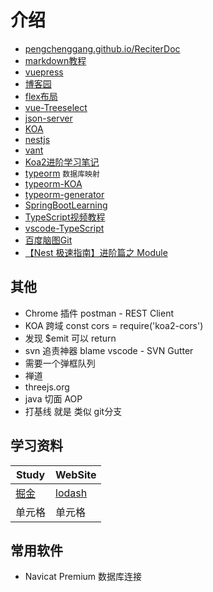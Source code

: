 # 介绍

* [pengchenggang.github.io/ReciterDoc](https://pengchenggang.github.io/ReciterDoc/)
* [markdown教程](https://www.runoob.com/markdown/md-image.html)
* [vuepress](https://vuepress.vuejs.org/zh/guide/)
* [博客园](https://www.cnblogs.com/pengchenggang/)
* [flex布局](http://www.ruanyifeng.com/blog/2015/07/flex-grammar.html)
* [vue-Treeselect](https://vue-treeselect.js.org/#delayed-loading)
* [json-server](https://github.com/typicode/json-server)
* [KOA](https://koa.bootcss.com/)
* [nestjs](https://docs.nestjs.com/)
* [vant](https://youzan.github.io/vant/#/zh-CN/home)
* [Koa2进阶学习笔记](https://github.com/chenshenhai/koa2-note)
* [typeorm](https://typeorm.io/#/connection) `数据库映射`
* [typeorm-KOA](https://github.com/typeorm/typescript-koa-example)
* [typeorm-generator](https://github.com/Kononnable/typeorm-model-generator)
* [SpringBootLearning](https://gitee.com/didispace/SpringBoot-Learning/tree/2.x)
* [TypeScript视频教程](https://www.bilibili.com/video/av38379328?p=18)
* [vscode-TypeScript](https://www.jianshu.com/p/7eabd4e838dc)
* [百度脑图Git](https://github.com/fex-team/kityminder)
* [【Nest 极速指南】进阶篇之 Module](https://www.jianshu.com/p/f9fb190fc006)

## 其他

* Chrome 插件 postman - REST Client
* KOA 跨域 const cors = require('koa2-cors')
* 发现 $emit 可以 return
* svn 追责神器 blame vscode - SVN Gutter
* 需要一个弹框队列
* 禅道
* threejs.org
* java 切面 AOP
* 打基线 就是 类似 git分支

## 学习资料

| Study                      | WebSite                             |
| -------------------------- | ----------------------------------- |
| [掘金](https://juejin.im/) | [lodash](https://www.lodashjs.com/) |
| 单元格                     | 单元格                              |

## 常用软件
* Navicat Premium 数据库连接